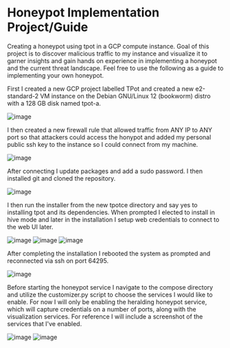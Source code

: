 # Honeypot Implementation Project/Guide
Creating a honeypot using tpot in a GCP compute instance. Goal of this project is to discover malicious traffic to my instance and visualize it to garner insights and gain hands on experience in implementing a honeypot and the current threat landscape. Feel free to use the following as a guide to implementing your own honeypot.

First I created a new GCP project labelled TPot and created a new e2-standard-2 VM instance on the Debian GNU/Linux 12 (bookworm) distro with a 128 GB disk named tpot-a.

![image](https://github.com/user-attachments/assets/874d38a4-b0f3-4648-996c-7a693287bfdf)

I then created a new firewall rule that allowed traffic from ANY IP to ANY port so that attackers could access the honypot and added my personal public ssh key to the instance so I could connect from my machine. 

![image](https://github.com/user-attachments/assets/94bde67f-ccaf-492b-bf31-feb794f7ec5b)

After connecting I update packages and add a sudo password. I then installed git and cloned the repository.

![image](https://github.com/user-attachments/assets/c93c118b-f461-4396-800f-543d2013fd31)

I then run the installer from the new tpotce directory and say yes to installing tpot and its dependencies. When prompted I elected to install in hive mode and later in the installation I setup web credentials to connect to the web UI later.

![image](https://github.com/user-attachments/assets/9916760b-1d38-4ecd-a5fb-423978072dea)
![image](https://github.com/user-attachments/assets/c1b45a74-d9e7-4fe3-9dfd-be4b4bc25240)
![image](https://github.com/user-attachments/assets/274f25c3-c554-4056-a47e-5689b19d11ad)

After completing the installation I rebooted the system as prompted and reconnected via ssh on port 64295.

![image](https://github.com/user-attachments/assets/05862b5f-b6a2-4014-9cd5-210f8d35feed)

Before starting the honeypot service I navigate to the compose directory and utilize the customizer.py script to choose the services I would like to enable. For now I will only be enabling the heralding honeypot service, which will capture credentials on a number of ports, along with the visualization services. For reference I will include a screenshot of the services that I've enabled.

![image](https://github.com/user-attachments/assets/aa0d1bb6-c5ad-45b2-b5a9-6104d9537752)
![image](https://github.com/user-attachments/assets/ab915238-f689-4e63-99ff-e4d2199d5f51)



